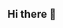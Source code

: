 ## Hi there 👋

<!--
**bbfrederick/bbfrederick** is a ✨ _special_ ✨ repository because its `README.md` (this file) appears on your GitHub profile.

I'm an Associate Professor in Psychiatry, Harvard Medical School, and Associate Biophysicist, McLean Hospital and Director of the Technical and Instrumentation Core at the Brain Imaging Center. I received a BS in Physics from Yale University and a PhD in Biophysics from the University of California at Berkeley, back when dinosaurs roamed the Earth. My training is in MR physics, and my PhD thesis is entitled “Three Dimensional Nuclear Magnetic Resonance Spectroscopic Imaging of Sodium Ions Using Stochastic Excitation and Oscillating Gradients”. If the stochastic NMR with oscillating gradients is the solution to your problem, I'd gently suggest finding a different problem.

I'm the Director of the McLean Hospital Opto Magnetic Group, and my research is focused on multimodal acquisition and processing for hemodynamic quantitation and physiological denoising of BOLD and NIRS data.

- 🔭 I’m currently working on trying to convince people that they _really_ should use rapidtide to properly denoise their fMRI and NIRS data.  Double your SNR for no money!
- 💬 Ask me about physiological noise, but only if you are either 1) actually interested or 2) need a sleep aid.
